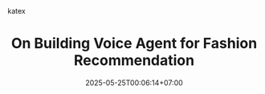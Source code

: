 ---
title: 'On Building Voice Agent for Fashion Recommendation'
date: 2025-05-25T00:06:14+07:00
tags: []
draft: true
description: ""
disableShare: true
hideSummary: false
ShowReadingTime: true
ShowWordCount: true
cover:
    image: "<image path/url>" # image path/url
    alt: "<alt text>" # alt text
    caption: "<text>" # display caption under cover
    relative: true # when using page bundles set this to true
math: katex
keywords: []
summary: ""
---